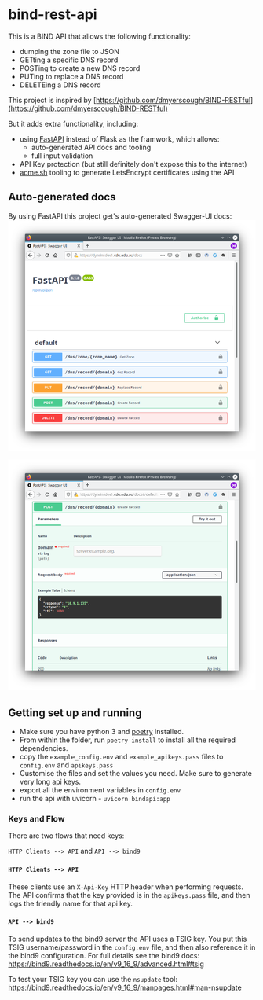 # bind-rest-api

This is a BIND API that allows the following functionality:
* dumping the zone file to JSON
* GETting a specific DNS record
* POSTing to create a new DNS record
* PUTing to replace a DNS record
* DELETEing a DNS record

This project is inspired by [https://github.com/dmyerscough/BIND-RESTful](https://github.com/dmyerscough/BIND-RESTful)

But it adds extra functionality, including:
* using [FastAPI](https://fastapi.tiangolo.com/) instead of Flask as the framwork, which allows:
  * auto-generated API docs and tooling
  * full input validation
* API Key protection (but still definitely don't expose this to the internet)
* [acme.sh](https://acme.sh) tooling to generate LetsEncrypt certificates using the API

## Auto-generated docs

By using FastAPI this project get's auto-generated Swagger-UI docs:
![auto docs 1](img/bind-rest-api-01.png)

![auto docs 2](img/bind-rest-api-02.png)

## Getting set up and running

* Make sure you have python 3 and [poetry](https://python-poetry.org/) installed.
* From within the folder, run `poetry install` to install all the required dependencies.
* copy the `example_config.env` and `example_apikeys.pass` files to `config.env` and `apikeys.pass`
* Customise the files and set the values you need. Make sure to generate very long api keys.
* export all the environment variables in `config.env`
* run the api with uvicorn - `uvicorn bindapi:app`

### Keys and Flow
There are two flows that need keys:

`HTTP Clients --> API` and `API --> bind9`

#### `HTTP Clients --> API`
These clients use an `X-Api-Key` HTTP header when performing requests. The API confirms that the key provided is in the `apikeys.pass` file, and then logs the friendly name for that api key.

#### `API --> bind9`
To send updates to the bind9 server the API uses a TSIG key. You put this TSIG username/password in the `config.env` file, and then also reference it in the bind9 configuration. For full details see the bind9 docs: https://bind9.readthedocs.io/en/v9_16_9/advanced.html#tsig

To test your TSIG key you can use the `nsupdate` tool: https://bind9.readthedocs.io/en/v9_16_9/manpages.html#man-nsupdate
